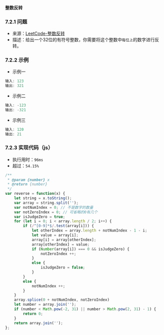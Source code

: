 #### 整数反转

### 7.2.1 问题
- 来源：[LeetCode-整数反转](https://leetcode-cn.com/problems/reverse-integer/)
- 描述：给出一个32位的有符号整数，你需要将这个整数中`每位上`的数字进行反转。

### 7.2.2 示例
- 示例一
```js
输入: 123
输出: 321
```
- 示例二
```js
输入: -123
输出: -321
```
- 示例三
```js
输入: 120
输出: 21
```

### 7.2.3 实现代码（js）
- 执行用时：`96ms`
- 超过：`54.15%`
```js
/**
 * @param {number} x
 * @return {number}
 */
var reverse = function(x) {
    let string = x.toString();
    var array = string.split('');
    var notNumIndex = 0; // 不是数字的数量
    var notZeroIndex = 0; // 可省略的0有几个
    var isJudgeZero = true;
    for (let i = 0; i < array.length / 2; i++) {
        if (/^[0-9]*$/.test(array[i])) {
            let otherIndex = array.length + notNumIndex - 1 - i;
            let value = array[i];
            array[i] = array[otherIndex];
            array[otherIndex] = value;
            if (Number(array[i]) === 0 && isJudgeZero) {
                notZeroIndex ++;
            }
            else {
                isJudgeZero = false;
            }
        }
        else {
            notNumIndex ++;
        }
    }
    array.splice(0 + notNumIndex, notZeroIndex)
    let number = array.join('');
    if (number < Math.pow(-2, 31) || number > Math.pow(2, 31) - 1) {
        return 0;
    }
    return array.join('');
};
```